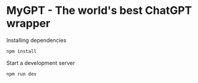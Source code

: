 # MyGPT - The world's best ChatGPT wrapper

Installing dependencies

```bash
npm install
```

Start a development server

```bash
npm run dev
```
